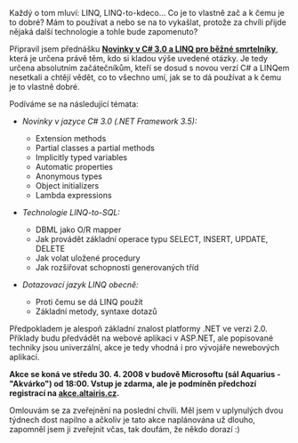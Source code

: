 <!-- dcterms:identifier = aspnetcz#198 -->
<!-- dcterms:title = Novinky v C# 3.0 a LINQ pro běžné smrtelníky -->
<!-- dcterms:abstract = Každý o tom mluví: LINQ, LINQ-to-kdeco... Co je to vlastně zač a k čemu je to dobré? Mám to používat a nebo se na to vykašlat, protože za chvíli přijde nějaká další technologie a tohle bude zapomenuto? Připravil jsem přednášku, která je určena právě těm, kdo si kladou výše uvedené otázky. -->
<!-- np9:categoryId = 6 -->
<!-- x4w:category = Akce a události -->
<!-- np9:authorId = 1 -->
<!-- np9:authorEmail = michal.valasek@altairis.cz -->
<!-- dcterms:creator = Michal Altair Valášek -->
<!-- dcterms:created = 2008-04-26T19:37:20.193+02:00 -->
<!-- dcterms:date = 2008-04-26T19:37:20.193+02:00 -->

Každý o tom mluví: LINQ, LINQ-to-kdeco... Co je to vlastně zač a k čemu je to dobré? Mám to používat a nebo se na to vykašlat, protože za chvíli přijde nějaká další technologie a tohle bude zapomenuto?

Připravil jsem přednášku **[Novinky v C# 3.0 a LINQ pro běžné smrtelníky](http://akce.altairis.cz/Events/178.aspx)**, která je určena právě těm, kdo si kladou výše uvedené otázky. Je tedy určena absolutním začátečníkům, kteří se dosud s novou verzí C# a LINQem nesetkali a chtějí vědět, co to všechno umí, jak se to dá používat a k čemu je to vlastně dobré.

Podíváme se na následující témata:

*   *Novinky v jazyce C# 3.0 (.NET Framework 3.5):*       

    *   Extension methods 
    *   Partial classes a partial methods 
    *   Implicitly typed variables 
    *   Automatic properties 
    *   Anonymous types 
    *   Object initializers 
    *   Lambda expressions    
*   *Technologie LINQ-to-SQL:*       

    *   DBML jako O/R mapper 
    *   Jak provádět základní operace typu SELECT, INSERT, UPDATE, DELETE 
    *   Jak volat uložené procedury 
    *   Jak rozšiřovat schopnosti generovaných tříd    
*   *Dotazovací jazyk LINQ obecně:*       

    *   Proti čemu se dá LINQ použít 
    *   Základní metody, syntaxe dotazů      

Předpokladem je alespoň základní znalost platformy .NET ve verzi 2.0. Příklady budu předvádět na webové aplikaci v ASP.NET, ale popisované techniky jsou univerzální, akce je tedy vhodná i pro vývojáře newebových aplikací.

**Akce se koná ve středu 30. 4. 2008 v budově Microsoftu (sál Aquarius - "Akvárko") od 18:00. Vstup je zdarma, ale je podmíněn předchozí registrací na [akce.altairis.cz](http://akce.altairis.cz/Events/178.aspx).**

Omlouvám se za zveřejnění na poslední chvíli. Měl jsem v uplynulých dvou týdnech dost napilno a ačkoliv je tato akce naplánována už dlouho, zapomněl jsem ji zveřejnit včas, tak doufám, že někdo dorazí :)